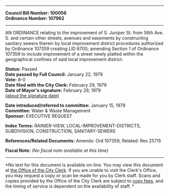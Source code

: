 * * * * *  
  
**Council Bill Number: [](#h0)[](#h2)100056**   
**Ordinance Number: 107962**  
  
* * * * *  
  
AN ORDINANCE relating to the improvement of S. Juniper St. from 56th Ave. S. and certain other streets, avenues and easements by constructing sanitary sewers therein by local improvement district procedures authorized by Ordinance 107359 creating LID 6700; amending Section 1 of Ordinance 107359 to include improvement of a street newly platted within the geographical confines of said local improvement district.  
  
**Status:** Passed   
**Date passed by Full Council:** January 22, 1979   
**Vote:** 8-0   
**Date filed with the City Clerk:** February 29, 1979   
**Date of Mayor's signature:** February 29, 1979   
[(about the signature date)](/~public/approvaldate.htm)   
  
  
**Date introduced/referred to committee:** January 15, 1979   
**Committee:** Water & Waste Management   
**Sponsor:** EXECUTIVE REQUEST   
  
**Index Terms:** RAINIER-VIEW, LOCAL-IMPROVEMENT-DISTRICTS, SUBDIVISION, CONSTRUCTION, SANITARY-SEWERS  
  
**References/Related Documents:** Amends: Ord 107359; Related: Res 25715  
  
**Fiscal Note:** *(No fiscal note available at this time)*  
  
* * * * *  
  
*No text for this document is available on-line. You may view this document at [the Office of the City Clerk](http://www.seattle.gov/leg/clerk/contactUs.htm). If you are unable to visit the Clerk's Office, you may request a copy or scan be made for you by Clerk staff. Scans and copies provided by the Office of the City Clerk are subject to [copy fees](http://clerk.seattle.gov/~public/clerkfees.htm), and the timing of service is dependent on the availability of staff. *  
  
  
